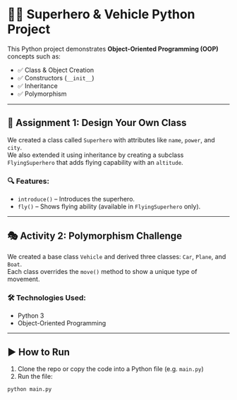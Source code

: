 # 🦸‍♂️ Superhero & Vehicle Python Project

This Python project demonstrates **Object-Oriented Programming (OOP)** concepts such as:

- ✅ Class & Object Creation  
- ✅ Constructors (`__init__`)
- ✅ Inheritance
- ✅ Polymorphism

---

## 📌 Assignment 1: Design Your Own Class

We created a class called `Superhero` with attributes like `name`, `power`, and `city`.  
We also extended it using inheritance by creating a subclass `FlyingSuperhero` that adds flying capability with an `altitude`.

### 🔍 Features:
- `introduce()` – Introduces the superhero.
- `fly()` – Shows flying ability (available in `FlyingSuperhero` only).

---

## 🎭 Activity 2: Polymorphism Challenge

We created a base class `Vehicle` and derived three classes: `Car`, `Plane`, and `Boat`.  
Each class overrides the `move()` method to show a unique type of movement.

### 🛠 Technologies Used:
- Python 3
- Object-Oriented Programming

---

## ▶️ How to Run

1. Clone the repo or copy the code into a Python file (e.g. `main.py`)
2. Run the file:

```bash
python main.py
